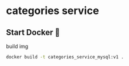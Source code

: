 # categories service

## Start Docker 🐳

build img

```sh
docker build -t categories_service_mysql:v1 .
```
